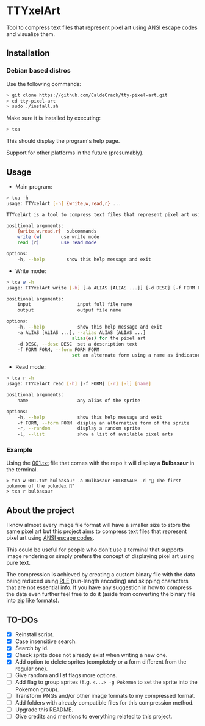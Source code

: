 # TTYxelArt 

Tool to compress text files that represent pixel art using ANSI escape codes and visualize them.

## Installation

### Debian based distros

Use the following commands:

```sh
> git clone https://github.com/CaldeCrack/tty-pixel-art.git
> cd tty-pixel-art
> sudo ./install.sh
```

Make sure it is installed by executing:

```sh
> txa
```

This should display the program's help page.

Support for other platforms in the future (presumably).

## Usage

- Main program:

```sh
> txa -h
usage: TTYxelArt [-h] {write,w,read,r} ...

TTYxelArt is a tool to compress text files that represent pixel art using ANSI escape codes and visualize them.

positional arguments:
	{write,w,read,r}  subcommands
	write (w)       use write mode
	read (r)        use read mode

options:
	-h, --help        show this help message and exit
```

- Write mode:
```sh
> txa w -h
usage: TTYxelArt write [-h] [-a ALIAS [ALIAS ...]] [-d DESC] [-f FORM FORM] input [output]

positional arguments:
	input                 input full file name
	output                output file name

options:
	-h, --help            show this help message and exit
	-a ALIAS [ALIAS ...], --alias ALIAS [ALIAS ...]
						alias(es) for the pixel art
	-d DESC, --desc DESC  set a description text
	-f FORM FORM, --form FORM FORM
						set an alternate form using a name as indicator of the sprite
```

- Read mode:
```sh
> txa r -h
usage: TTYxelArt read [-h] [-f FORM] [-r] [-l] [name]

positional arguments:
	name                  any alias of the sprite

options:
	-h, --help            show this help message and exit
	-f FORM, --form FORM  display an alternative form of the sprite
	-r, --random          display a random sprite
	-l, --list            show a list of available pixel arts
```

### Example

Using the [001.txt](https://github.com/shinya/pokemon-terminal-art/blob/main/fullcolor/bw/001.txt) file that comes with the repo it will display a **Bulbasaur** in the terminal.

```
> txa w 001.txt bulbasaur -a Bulbasaur BULBASAUR -d "🌿 The first pokemon of the pokedex 🌿"
> txa r bulbasaur
```

## About the project

I know almost every image file format will have a smaller size to store the same pixel art but this project aims to compress text files that represent pixel art using [ANSI escape codes](https://en.wikipedia.org/wiki/ANSI_escape_code).

This could be useful for people who don't use a terminal that supports image rendering or simply prefers the concept of displaying pixel art using pure text.

The compression is achieved by creating a custom binary file with the data being reduced using [RLE](https://en.wikipedia.org/wiki/Run-length_encoding) (run-length encoding) and skipping characters that are not essential info. If you have any suggestion in how to compress the data even further feel free to do it (aside from converting the binary file into [zip](https://en.wikipedia.org/wiki/ZIP_(file_format)) like formats).

## TO-DOs

- [x] Reinstall script.
- [x] Case insensitive search.
- [x] Search by id.
- [x] Check sprite does not already exist when writing a new one.
- [x] Add option to delete sprites (completely or a form different from the regular one).
- [ ] Give random and list flags more options.
- [ ] Add flag to group sprites (E.g. `<...> -g Pokemon` to set the sprite into the Pokemon group).
- [ ] Transform PNGs and/or other image formats to my compressed format.
- [ ] Add folders with already compatible files for this compression method.
- [ ] Upgrade this README.
- [ ] Give credits and mentions to everything related to this project.
